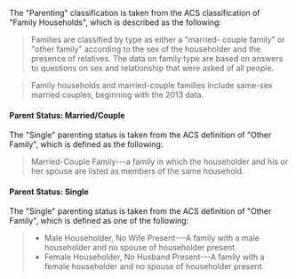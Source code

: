
The "Parenting" classification is taken from the ACS classification of "Family Households", which is described as the following:

> Families are classified by type as either a "married- couple family" or "other family" according to the sex of the householder and the presence of relatives. The data on family type are based on answers to questions on sex and relationship that were asked of all people.

> Family households and married-couple families include same-sex married couples, beginning with the 2013 data.

#### Parent Status: Married/Couple

The "Single" parenting status is taken from the ACS definition of "Other Family", which is defined as  the following: 

> Married-Couple Family---a family in which the householder and his or her spouse are listed as members of the same household.

#### Parent Status: Single

The "Single" parenting status is taken from the ACS definition of "Other Family", which is defined as one of the following:

> * Male Householder, No Wife Present---A family with a male householder and no spouse of householder present.
> * Female Householder, No Husband Present---A family with a female householder and no spouse of householder present.
